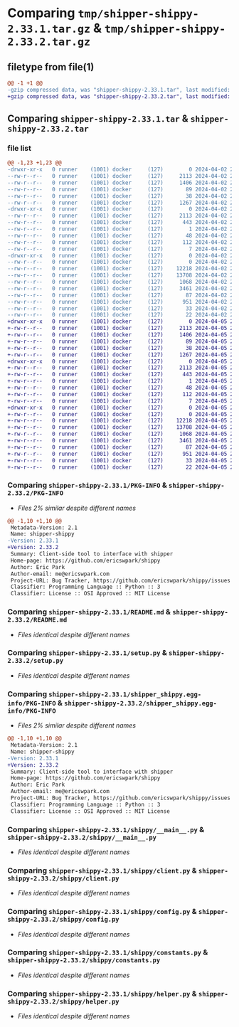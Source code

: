 # Comparing `tmp/shipper-shippy-2.33.1.tar.gz` & `tmp/shipper-shippy-2.33.2.tar.gz`

## filetype from file(1)

```diff
@@ -1 +1 @@
-gzip compressed data, was "shipper-shippy-2.33.1.tar", last modified: Tue Apr  2 23:45:29 2024, max compression
+gzip compressed data, was "shipper-shippy-2.33.2.tar", last modified: Fri Apr  5 20:29:57 2024, max compression
```

## Comparing `shipper-shippy-2.33.1.tar` & `shipper-shippy-2.33.2.tar`

### file list

```diff
@@ -1,23 +1,23 @@
-drwxr-xr-x   0 runner    (1001) docker     (127)        0 2024-04-02 23:45:29.426113 shipper-shippy-2.33.1/
--rw-r--r--   0 runner    (1001) docker     (127)     2113 2024-04-02 23:45:29.426113 shipper-shippy-2.33.1/PKG-INFO
--rw-r--r--   0 runner    (1001) docker     (127)     1406 2024-04-02 23:45:21.000000 shipper-shippy-2.33.1/README.md
--rw-r--r--   0 runner    (1001) docker     (127)       89 2024-04-02 23:45:21.000000 shipper-shippy-2.33.1/pyproject.toml
--rw-r--r--   0 runner    (1001) docker     (127)       38 2024-04-02 23:45:29.426113 shipper-shippy-2.33.1/setup.cfg
--rw-r--r--   0 runner    (1001) docker     (127)     1267 2024-04-02 23:45:21.000000 shipper-shippy-2.33.1/setup.py
-drwxr-xr-x   0 runner    (1001) docker     (127)        0 2024-04-02 23:45:29.426113 shipper-shippy-2.33.1/shipper_shippy.egg-info/
--rw-r--r--   0 runner    (1001) docker     (127)     2113 2024-04-02 23:45:29.000000 shipper-shippy-2.33.1/shipper_shippy.egg-info/PKG-INFO
--rw-r--r--   0 runner    (1001) docker     (127)      443 2024-04-02 23:45:29.000000 shipper-shippy-2.33.1/shipper_shippy.egg-info/SOURCES.txt
--rw-r--r--   0 runner    (1001) docker     (127)        1 2024-04-02 23:45:29.000000 shipper-shippy-2.33.1/shipper_shippy.egg-info/dependency_links.txt
--rw-r--r--   0 runner    (1001) docker     (127)       48 2024-04-02 23:45:29.000000 shipper-shippy-2.33.1/shipper_shippy.egg-info/entry_points.txt
--rw-r--r--   0 runner    (1001) docker     (127)      112 2024-04-02 23:45:29.000000 shipper-shippy-2.33.1/shipper_shippy.egg-info/requires.txt
--rw-r--r--   0 runner    (1001) docker     (127)        7 2024-04-02 23:45:29.000000 shipper-shippy-2.33.1/shipper_shippy.egg-info/top_level.txt
-drwxr-xr-x   0 runner    (1001) docker     (127)        0 2024-04-02 23:45:29.426113 shipper-shippy-2.33.1/shippy/
--rw-r--r--   0 runner    (1001) docker     (127)        0 2024-04-02 23:45:21.000000 shipper-shippy-2.33.1/shippy/__init__.py
--rw-r--r--   0 runner    (1001) docker     (127)    12218 2024-04-02 23:45:21.000000 shipper-shippy-2.33.1/shippy/__main__.py
--rw-r--r--   0 runner    (1001) docker     (127)    13708 2024-04-02 23:45:21.000000 shipper-shippy-2.33.1/shippy/client.py
--rw-r--r--   0 runner    (1001) docker     (127)     1068 2024-04-02 23:45:21.000000 shipper-shippy-2.33.1/shippy/config.py
--rw-r--r--   0 runner    (1001) docker     (127)     3461 2024-04-02 23:45:21.000000 shipper-shippy-2.33.1/shippy/constants.py
--rw-r--r--   0 runner    (1001) docker     (127)       87 2024-04-02 23:45:21.000000 shipper-shippy-2.33.1/shippy/exceptions.py
--rw-r--r--   0 runner    (1001) docker     (127)      951 2024-04-02 23:45:21.000000 shipper-shippy-2.33.1/shippy/helper.py
--rw-r--r--   0 runner    (1001) docker     (127)       33 2024-04-02 23:45:21.000000 shipper-shippy-2.33.1/shippy/server_compat_version.py
--rw-r--r--   0 runner    (1001) docker     (127)       22 2024-04-02 23:45:21.000000 shipper-shippy-2.33.1/shippy/version.py
+drwxr-xr-x   0 runner    (1001) docker     (127)        0 2024-04-05 20:29:57.926961 shipper-shippy-2.33.2/
+-rw-r--r--   0 runner    (1001) docker     (127)     2113 2024-04-05 20:29:57.926961 shipper-shippy-2.33.2/PKG-INFO
+-rw-r--r--   0 runner    (1001) docker     (127)     1406 2024-04-05 20:29:43.000000 shipper-shippy-2.33.2/README.md
+-rw-r--r--   0 runner    (1001) docker     (127)       89 2024-04-05 20:29:43.000000 shipper-shippy-2.33.2/pyproject.toml
+-rw-r--r--   0 runner    (1001) docker     (127)       38 2024-04-05 20:29:57.926961 shipper-shippy-2.33.2/setup.cfg
+-rw-r--r--   0 runner    (1001) docker     (127)     1267 2024-04-05 20:29:43.000000 shipper-shippy-2.33.2/setup.py
+drwxr-xr-x   0 runner    (1001) docker     (127)        0 2024-04-05 20:29:57.926961 shipper-shippy-2.33.2/shipper_shippy.egg-info/
+-rw-r--r--   0 runner    (1001) docker     (127)     2113 2024-04-05 20:29:57.000000 shipper-shippy-2.33.2/shipper_shippy.egg-info/PKG-INFO
+-rw-r--r--   0 runner    (1001) docker     (127)      443 2024-04-05 20:29:57.000000 shipper-shippy-2.33.2/shipper_shippy.egg-info/SOURCES.txt
+-rw-r--r--   0 runner    (1001) docker     (127)        1 2024-04-05 20:29:57.000000 shipper-shippy-2.33.2/shipper_shippy.egg-info/dependency_links.txt
+-rw-r--r--   0 runner    (1001) docker     (127)       48 2024-04-05 20:29:57.000000 shipper-shippy-2.33.2/shipper_shippy.egg-info/entry_points.txt
+-rw-r--r--   0 runner    (1001) docker     (127)      112 2024-04-05 20:29:57.000000 shipper-shippy-2.33.2/shipper_shippy.egg-info/requires.txt
+-rw-r--r--   0 runner    (1001) docker     (127)        7 2024-04-05 20:29:57.000000 shipper-shippy-2.33.2/shipper_shippy.egg-info/top_level.txt
+drwxr-xr-x   0 runner    (1001) docker     (127)        0 2024-04-05 20:29:57.926961 shipper-shippy-2.33.2/shippy/
+-rw-r--r--   0 runner    (1001) docker     (127)        0 2024-04-05 20:29:43.000000 shipper-shippy-2.33.2/shippy/__init__.py
+-rw-r--r--   0 runner    (1001) docker     (127)    12218 2024-04-05 20:29:43.000000 shipper-shippy-2.33.2/shippy/__main__.py
+-rw-r--r--   0 runner    (1001) docker     (127)    13708 2024-04-05 20:29:43.000000 shipper-shippy-2.33.2/shippy/client.py
+-rw-r--r--   0 runner    (1001) docker     (127)     1068 2024-04-05 20:29:43.000000 shipper-shippy-2.33.2/shippy/config.py
+-rw-r--r--   0 runner    (1001) docker     (127)     3461 2024-04-05 20:29:43.000000 shipper-shippy-2.33.2/shippy/constants.py
+-rw-r--r--   0 runner    (1001) docker     (127)       87 2024-04-05 20:29:43.000000 shipper-shippy-2.33.2/shippy/exceptions.py
+-rw-r--r--   0 runner    (1001) docker     (127)      951 2024-04-05 20:29:43.000000 shipper-shippy-2.33.2/shippy/helper.py
+-rw-r--r--   0 runner    (1001) docker     (127)       33 2024-04-05 20:29:43.000000 shipper-shippy-2.33.2/shippy/server_compat_version.py
+-rw-r--r--   0 runner    (1001) docker     (127)       22 2024-04-05 20:29:43.000000 shipper-shippy-2.33.2/shippy/version.py
```

### Comparing `shipper-shippy-2.33.1/PKG-INFO` & `shipper-shippy-2.33.2/PKG-INFO`

 * *Files 2% similar despite different names*

```diff
@@ -1,10 +1,10 @@
 Metadata-Version: 2.1
 Name: shipper-shippy
-Version: 2.33.1
+Version: 2.33.2
 Summary: Client-side tool to interface with shipper
 Home-page: https://github.com/ericswpark/shippy
 Author: Eric Park
 Author-email: me@ericswpark.com
 Project-URL: Bug Tracker, https://github.com/ericswpark/shippy/issues
 Classifier: Programming Language :: Python :: 3
 Classifier: License :: OSI Approved :: MIT License
```

### Comparing `shipper-shippy-2.33.1/README.md` & `shipper-shippy-2.33.2/README.md`

 * *Files identical despite different names*

### Comparing `shipper-shippy-2.33.1/setup.py` & `shipper-shippy-2.33.2/setup.py`

 * *Files identical despite different names*

### Comparing `shipper-shippy-2.33.1/shipper_shippy.egg-info/PKG-INFO` & `shipper-shippy-2.33.2/shipper_shippy.egg-info/PKG-INFO`

 * *Files 2% similar despite different names*

```diff
@@ -1,10 +1,10 @@
 Metadata-Version: 2.1
 Name: shipper-shippy
-Version: 2.33.1
+Version: 2.33.2
 Summary: Client-side tool to interface with shipper
 Home-page: https://github.com/ericswpark/shippy
 Author: Eric Park
 Author-email: me@ericswpark.com
 Project-URL: Bug Tracker, https://github.com/ericswpark/shippy/issues
 Classifier: Programming Language :: Python :: 3
 Classifier: License :: OSI Approved :: MIT License
```

### Comparing `shipper-shippy-2.33.1/shippy/__main__.py` & `shipper-shippy-2.33.2/shippy/__main__.py`

 * *Files identical despite different names*

### Comparing `shipper-shippy-2.33.1/shippy/client.py` & `shipper-shippy-2.33.2/shippy/client.py`

 * *Files identical despite different names*

### Comparing `shipper-shippy-2.33.1/shippy/config.py` & `shipper-shippy-2.33.2/shippy/config.py`

 * *Files identical despite different names*

### Comparing `shipper-shippy-2.33.1/shippy/constants.py` & `shipper-shippy-2.33.2/shippy/constants.py`

 * *Files identical despite different names*

### Comparing `shipper-shippy-2.33.1/shippy/helper.py` & `shipper-shippy-2.33.2/shippy/helper.py`

 * *Files identical despite different names*

